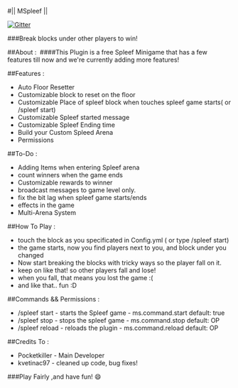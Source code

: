 #|| MSpleef ||

[![Gitter](https://badges.gitter.im/MCrafterss/MSpleef.svg)](https://gitter.im/MCrafterss/MSpleef?utm_source=badge&utm_medium=badge&utm_campaign=pr-badge)

###Break blocks under other players to win!

##About :
​
####This Plugin is a free Spleef Minigame that has a few features till now and we're currently adding more features!

##Features :

- Auto Floor Resetter
- Customizable block to reset on the floor
- Customizable Place of spleef block when touches spleef game starts( or /spleef start)
- Customizable Spleef started message
- Customizable Spleef Ending time
- Build your Custom Spleed Arena
- Permissions

##To-Do :

- Adding Items when entering Spleef arena
- count winners when the game ends
- Customizable rewards to winner
- broadcast messages to game level only.
- fix the bit lag when spleef game starts/ends
- effects in the game
- Multi-Arena System

##How To Play :

- touch the block as you specificated in Config.yml ( or type /spleef start)
- the game starts, now you find players next to you, and block under you changed
- Now start breaking the blocks with tricky ways so the player fall on it.
- keep on like that! so other players fall and lose!
- when you fall, that means you lost the game :(
- and like that.. fun :D

##Commands && Permissions :

- /spleef start - starts the Spleef game - ms.command.start default: true
- /spleef stop - stops the spleef game - ms.command.stop default: OP
- /spleef reload - reloads the plugin - ms.command.reload default: OP

##Credits To :

- Pocketkiller - Main Developer
- kvetinac97 - cleaned up code, bug fixes!

###Play Fairly ,and have fun! :smile:

